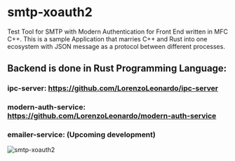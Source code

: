 # smtp-xoauth2
Test Tool for SMTP with Modern Authentication for Front End written in MFC C++.
This is a sample Application that marries C++ and Rust into one ecosystem with JSON message as a protocol between different processes.

## Backend is done in Rust Programming Language:

### ipc-server: https://github.com/LorenzoLeonardo/ipc-server
### modern-auth-service: https://github.com/LorenzoLeonardo/modern-auth-service
### emailer-service: (Upcoming development)


![smtp-xoauth2](https://github.com/LorenzoLeonardo/smtp-xoauth2/assets/97872577/009b4bcf-183c-4d79-b8c8-371f06f22228)
